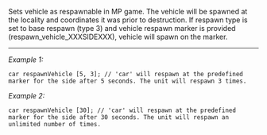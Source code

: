 Sets vehicle as respawnable in MP game. The vehicle will be spawned at the locality and coordinates it was prior to destruction.
If respawn type is set to base respawn (type 3) and vehicle respawn marker is provided (respawn_vehicle_XXXSIDEXXX), vehicle will spawn on the marker.


---
*Example 1:*
```sqf
car respawnVehicle [5, 3]; // 'car' will respawn at the predefined marker for the side after 5 seconds. The unit will respawn 3 times.
```

*Example 2:*
```sqf
car respawnVehicle [30]; // 'car' will respawn at the predefined marker for the side after 30 seconds. The unit will respawn an unlimited number of times.
```
